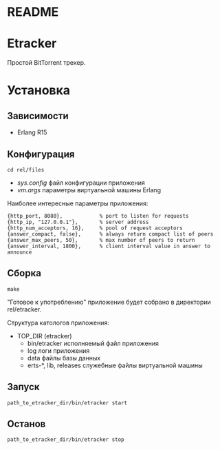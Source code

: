 # README #

# Etracker #

  Простой BitTorrent трекер.

# Установка #


## Зависимости ##

* Erlang R15

## Конфигурация ##

    cd rel/files

* _sys.config_ файл конфигурации приложения
* _vm.args_ параметры виртуальной машины Erlang

Наиболее интересные параметры приложения:

    {http_port, 8080},            % port to listen for requests
    {http_ip, "127.0.0.1"},       % server address
    {http_num_acceptors, 16},     % pool of request acceptors
    {answer_compact, false},      % always return compact list of peers
    {answer_max_peers, 50},       % max number of peers to return
    {answer_interval, 1800},      % client interval value in answer to announce

## Сборка ##

    make

"Готовое к употреблению" приложение будет собрано в директории rel/etracker.

Структура катологов приложения:

* TOP_DIR (etracker)
  * bin/etracker исполняемый файл приложения
  * log логи приложения
  * data файлы базы данных
  * erts-*, lib, releases служебные файлы виртуальной машины

## Запуск ##

    path_to_etracker_dir/bin/etracker start

## Останов ##

    path_to_etracker_dir/bin/etracker stop
